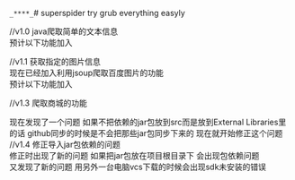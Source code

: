 `_****_`# superspider
try grub everything easyly

//v1.0 java爬取简单的文本信息</br>
预计以下功能加入</br>

//v1.1 获取指定的图片信息</br>
现在已经加入利用jsoup爬取百度图片的功能</br>
预计以下功能加入</br>

//v1.3 爬取商城的功能</br>

现在发现了一个问题 如果不把依赖的jar包放到src而是放到External Libraries里的话 github同步的时候是不会把那些jar包同步下来的 
现在就开始修正这个问题</br>
//v1.4 修正导入jar包依赖的问题</br>
修正时出现了新的问题 如果把jar包放在项目根目录下 会出现包依赖问题</br>
又发现了新的问题 用另外一台电脑vcs下载的时候会出现sdk未安装的错误






